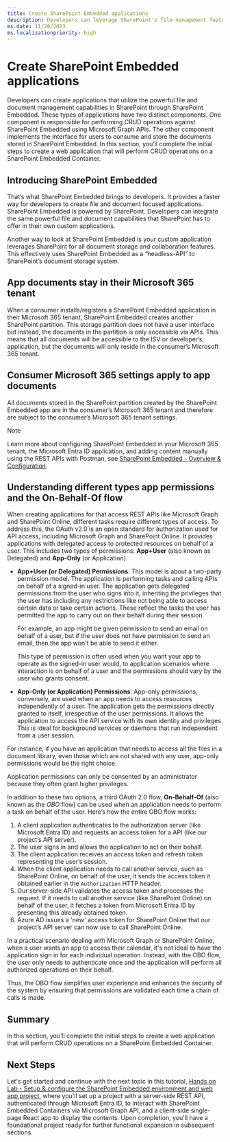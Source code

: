 ```yaml
---
title: Create SharePoint Embedded applications
description: Developers can leverage SharePoint's file management features in their applications with SharePoint Embedded, which involves building one component for CRUD operations via Microsoft Graph APIs and another for the user interface. This section walks through the initial creation of a web application capable of conducting CRUD operations on a SharePoint Embedded Container.
ms.date: 11/28/2023
ms.localizationpriority: high
---
```

# Create SharePoint Embedded applications

Developers can create applications that utilize the powerful file and document management capabilities in SharePoint through SharePoint Embedded. These types of applications have two distinct components. One component is responsible for performing CRUD operations against SharePoint Embedded using Microsoft Graph APIs. The other component implements the interface for users to consume and store the documents stored in SharePoint Embedded. In this section, you’ll complete the initial steps to create a web application that will perform CRUD operations on a SharePoint Embedded Container.

## Introducing SharePoint Embedded

That’s what SharePoint Embedded brings to developers. It provides a faster way for developers to create file and document focused applications. SharePoint Embedded is powered by SharePoint. Developers can integrate the same powerful file and document capabilities that SharePoint has to offer in their own custom applications.

Another way to look at SharePoint Embedded is your custom application leverages SharePoint for all document storage and collaboration features. This effectively uses SharePoint Embedded as a “headless-API” to SharePoint’s document storage system.

## App documents stay in their Microsoft 365 tenant

When a consumer installs/registers a SharePoint Embedded application in their Microsoft 365 tenant, SharePoint Embedded creates another SharePoint partition. This storage partition does not have a user interface but instead, the documents in the partition is only accessible via APIs. This means that all documents will be accessible to the ISV or developer’s application, but the documents will only reside in the consumer’s Microsoft 365 tenant.

## Consumer Microsoft 365 settings apply to app documents

All documents stored in the SharePoint partition created by the SharePoint Embedded app are in the consumer’s Microsoft 365 tenant and therefore are subject to the consumer’s Microsoft 365 tenant settings.

> [!NOTE]
> Learn more about configuring SharePoint Embedded in your Microsoft 365 tenant, the Microsoft Entra ID application, and adding content manually using the REST APIs with Postman, see [SharePoint Embedded - Overview & Configuration](./m01-01-intro.md).

## Understanding different types app permissions and the On-Behalf-Of flow

When creating applications for that access REST APIs like Microsoft Graph and SharePoint Online, different tasks require different types of access. To address this, the OAuth v2.0 is an open standard for authorization used for API access, including Microsoft Graph and SharePoint Online. It provides applications with delegated access to protected resources on behalf of a user. This includes two types of permissions: **App+User** (also known as Delegated) and **App-Only** (or Application).

- **App+User (or Delegated) Permissions**: This model is about a two-party permission model. The application is performing tasks and calling APIs on behalf of a signed-in user. The application gets delegated permissions from the user who signs into it, inheriting the privileges that the user has including any restrictions like not being able to access certain data or take certain actions. These reflect the tasks the user has permitted the app to carry out on their behalf during their session.

    For example, an app might be given permission to send an email on behalf of a user, but if the user does not have permission to send an email, then the app won't be able to send it either.

    This type of permission is often used when you want your app to operate as the signed-in user would, to application scenarios where interaction is on behalf of a user and the permissions should vary by the user who grants consent.

- **App-Only (or Application) Permissions**: App-only permissions, conversely, are used when an app needs to access resources independently of a user. The application gets the permissions directly granted to itself, irrespective of the user permissions. It allows the application to access the API service with its own identity and privileges. This is ideal for background services or daemons that run independent from a user session.

For instance, if you have an application that needs to access all the files in a document library, even those which are not shared with any user, app-only permissions would be the right choice.

Application permissions can only be consented by an administrator because they often grant higher privileges.

In addition to these two options, a third OAuth 2.0 flow, **On-Behalf-Of** (also known as the *OBO* flow) can be used when an application needs to perform a task on behalf of the user. Here’s how the entire OBO flow works:

1. A client application authenticates to the authorization server (like Microsoft Entra ID) and requests an access token for a API (like our project’s API server).
1. The user signs in and allows the application to act on their behalf.
1. The client application receives an access token and refresh token representing the user’s session.
1. When the client application needs to call another service, such as SharePoint Online, on behalf of the user, it sends the access token it obtained earlier in the `Authorization` HTTP header.
1. Our server-side API validates the access token and processes the request. If it needs to call another service (like SharePoint Online) on behalf of the user, it fetches a token from Microsoft Entra ID by presenting this already obtained token.
1. Azure AD issues a 'new' access token for SharePoint Online that our project’s API server can now use to call SharePoint Online.

In a practical scenario dealing with Microsoft Graph or SharePoint Online, when a user wants an app to access their calendar, it's not ideal to have the application sign in for each individual operation. Instead, with the OBO flow, the user only needs to authenticate once and the application will perform all authorized operations on their behalf.

Thus, the OBO flow simplifies user experience and enhances the security of the system by ensuring that permissions are validated each time a chain of calls is made.

## Summary

In this section, you’ll complete the initial steps to create a web application that will perform CRUD operations on a SharePoint Embedded Container.

## Next Steps

Let's get started and continue with the next topic in this tutorial, [Hands on Lab - Setup & configure the SharePoint Embedded environment and web app project](m02-03-hol.md), where you'll set up a project with a server-side REST API, authenticated through Microsoft Entra ID, to interact with SharePoint Embedded Containers via Microsoft Graph API, and a client-side single-page React app to display the contents. Upon completion, you'll have a foundational project ready for further functional expansion in subsequent sections.
